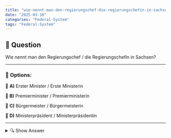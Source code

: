 ```yaml
---
title: "wie-nennt-man-den-regierungschef-die-regierungschefin-in-sachsen"
date: "2025-03-10"
categories: "Federal-System"
tags: "Federal-System"
---
```


## 📌 **Question**

Wie nennt man den Regierungschef / die Regierungschefin in Sachsen?



---

### 📝 **Options:**

🔘 **A)** Erster Minister / Erste Ministerin

🔘 **B)** Premierminister / Premierministerin

🔘 **C)** Bürgermeister / Bürgermeisterin

🔘 **D)** Ministerpräsident / Ministerpräsidentin

---

<details>
  <summary>🔍 Show Answer</summary>

  <p>
💡  <b>Correct Answer:</b>  d
  </p>
  <p>
    📖<b>Explanation:</b>
    Sachsen ist eines der 16 Bundesländer Deutschlands mit eigener Landesregierung. Jede Landesregierung wird von einem Regierungschef oder einer Regierungschefin geleitet, der oder die bestimmte Aufgaben und Befugnisse innehat. Die Bezeichnung für diese Position kann je nach Bundesland variieren. In Sachsen ist es wichtig zu wissen, welcher Titel offiziell für den oder die Regierungsleiter/in verwendet wird. Diese Kenntnis ist relevant für das Verständnis der politischen Struktur und Verwaltung innerhalb des Bundeslandes.
  </p>
</details>
